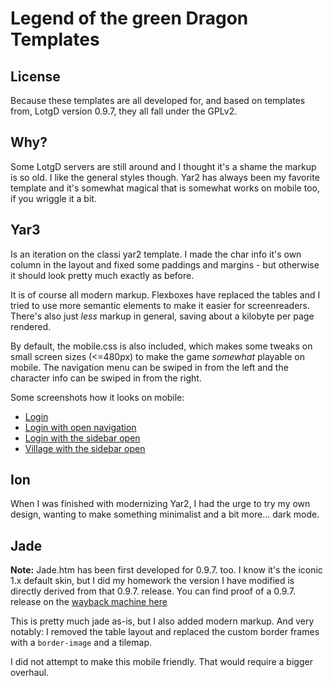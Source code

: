 # Legend of the green Dragon Templates

## License

Because these templates are all developed for, and based on templates from, LotgD version 0.9.7, they all fall under the GPLv2.

## Why?

Some LotgD servers are still around and I thought it's a shame the markup is so old. I like the general styles though. Yar2 has always been my favorite template and it's somewhat magical that is somewhat works on mobile too, if you wriggle it a bit.

## Yar3

Is an iteration on the classi yar2 template. I made the char info it's own column in the layout and fixed some paddings and margins - but otherwise it should look pretty much exactly as before.

It is of course all modern markup. Flexboxes have replaced the tables and I tried to use more semantic elements to make it easier for screenreaders. There's also just *less* markup in general, saving about a kilobyte per page rendered.

By default, the mobile.css is also included, which makes some tweaks on small screen sizes (<=480px) to make the game *somewhat* playable on mobile. The navigation menu can be swiped in from the left and the character info can be swiped in from the right.

Some screenshots how it looks on mobile:

* [Login](screenshots/yar3/yar3.png)
* [Login with open navigation](screenshots/yar3/login_navbar.png)
* [Login with the sidebar open](screenshots/yar3/login_sidebar.png)
* [Village with the sidebar open](screenshots/yar3/village_sidebar.png)

## Ion

When I was finished with modernizing Yar2, I had the urge to try my own design, wanting to make something minimalist and a bit more... dark mode.

## Jade

**Note:** Jade.htm has been first developed for 0.9.7. too. I know it's the iconic 1.x default skin, but I did my homework the version I have modified is directly derived from that 0.9.7. release.
You can find proof of a 0.9.7. release on the [wayback machine here](https://web.archive.org/web/20040611070409/http://hfs.cjb.net/games/LoGD/)

This is pretty much jade as-is, but I also added modern markup. And very notably: I removed the table layout and replaced the custom border frames with a `border-image` and a tilemap.

I did not attempt to make this mobile friendly. That would require a bigger overhaul.